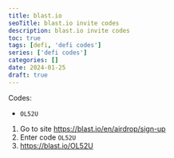 ```yaml
---
title: blast.io
seoTitle: blast.io invite codes
description: blast.io invite codes
toc: true
tags: [defi, 'defi codes']
series: ['defi codes']
categories: []
date: 2024-01-25
draft: true
---
```


Codes:

- `OL52U`

1. Go to site <https://blast.io/en/airdrop/sign-up>
2. Enter code `OL52U`
3. <https://blast.io/OL52U>

